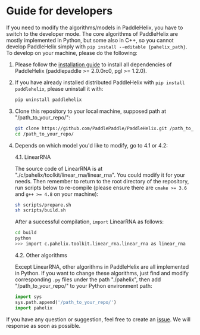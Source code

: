 # Guide for developers

If you need to modify the algorithms/models in PaddleHelix, you have to switch to the developer mode. The core algorithms of PaddleHelix are mostly implemented in Python, but some also in C++, so you cannot develop PaddleHelix simply with `pip install --editable {pahelix_path}`. To develop on your machine, please do the following:

1. Please follow the [installation guide](./installation_guide.md) to install all dependencies of PaddleHelix (paddlepaddle >= 2.0.0rc0, pgl >= 1.2.0).

2. If you have already installed distributed PaddleHelix with `pip install paddlehelix`, please uninstall it with:

    ```bash
    pip uninstall paddlehelix
    ```

3. Clone this repository to your local machine, supposed path at "/path_to_your_repo/":

    ```bash
    git clone https://github.com/PaddlePaddle/PaddleHelix.git /path_to_your_repo/
    cd /path_to_your_repo/
    ```

4. Depends on which model you'd like to modify, go to 4.1 or 4.2:

    4.1. LinearRNA
            
    The source code of LinearRNA is at "./c/pahelix/toolkit/linear_rna/linear_rna". You could modify it for your needs. Then remember to return to the root directory of the repository, run scripts below to re-compile (please ensure there are `cmake >= 3.6` and `g++ >= 4.8` on your machine):

    ```bash
    sh scripts/prepare.sh
    sh scripts/build.sh
    ```

    After a successful compilation, `import` LinearRNA as follows:

    ```bash
    cd build
    python
    >>> import c.pahelix.toolkit.linear_rna.linear_rna as linear_rna
    ```

    4.2. Other algorithms

    Except LinearRNA, other algorithms in PaddleHelix are all implemented in Python. If you want to change these algorithms, just find and modify corresponding `.py` files under the path "./pahelix", then add "/path_to_your_repo/" to your Python environment path:

    ```python
    import sys
    sys.path.append('/path_to_your_repo/')
    import pahelix
    ```

If you have any question or suggestion, feel free to create an [issue](https://github.com/PaddlePaddle/PaddleHelix/issues). We will response as soon as possible.
